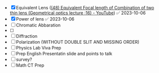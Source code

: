- [x] Equivalent Lens ([(48) Equivalent Focal length of Combination of two thin lens (Geometrical optics lecture :16) - YouTube](https://www.youtube.com/watch?v=kqoDmyFFyQQ&t=523s&ab_channel=AnshuKapoor)) ✅ 2023-10-06
- [x] Power of lens ✅ 2023-10-06
- [ ] Chromatic Abbaration
- [ ] 
- [ ] Diffraction
- [ ] Polarization (WITHOUT DOUBLE SLIT AND MISSING ORDER)
- [ ] Physics Lab Viva Prep
- [ ] Prep English Presentatin slide and points to talk
- [ ] survey?
- [ ] Math CT Prep